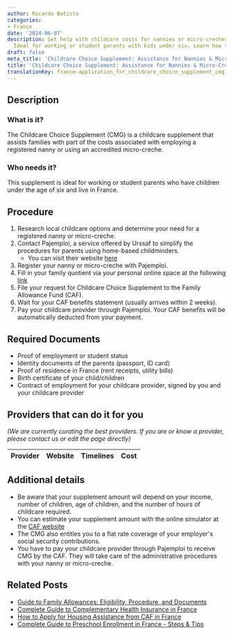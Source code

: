 ```yaml
---
author: Ricardo Batista
categories:
- France
date: '2024-06-07'
description: Get help with childcare costs for nannies or micro-creches in France.
  Ideal for working or student parents with kids under six. Learn how to apply today.
draft: false
meta_title: 'Childcare Choice Supplement: Assistance for Nannies & Micro-Creches'
title: 'Childcare Choice Supplement: Assistance for Nannies & Micro-Creches'
translationKey: france-application_for_childcare_choice_supplement_cmg
---
```


## Description
### What is it?
The Childcare Choice Supplement (CMG) is a childcare supplement that assists families with part of the costs associated with employing a registered nanny or using an accredited micro-creche.

### Who needs it?
This supplement is ideal for working or student parents who have children under the age of six and live in France. 

## Procedure
1. Research local childcare options and determine your need for a registered nanny or micro-creche.
2. Contact Pajemploi, a service offered by Urssaf to simplify the procedures for parents using home-based childminders.
    - You can visit their website [here](https://www.pajemploi.urssaf.fr/pajewebinfo/cms/sites/pajewebinfo/accueil/index.html)
3. Register your nanny or micro-creche with Pajemploi.
4. Fill in your family quotient via your personal online space at the following [link](https://www.caf.fr/allocataires/aides-et-demarches/droits-et-prestations)
5. File your request for Childcare Choice Supplement to the Family Allowance Fund (CAF).
6. Wait for your CAF benefits statement (usually arrives within 2 weeks).
7. Pay your childcare provider through Pajemploi. Your CAF benefits will be automatically deducted from your payment.

## Required Documents
- Proof of employment or student status
- Identity documents of the parents (passport, ID card)
- Proof of residence in France (rent receipts, utility bills)
- Birth certificate of your child/children
- Contract of employment for your childcare provider, signed by you and your childcare provider

## Providers that can do it for you

_(We are currently curating the best providers. If you are or know a provider, please contact us or edit the page directly)_

| Provider        |     Website     |     Timelines    |       Cost      |
| :-------------: | :-------------: |  :-------------: | :-------------: |

## Additional details
- Be aware that your supplement amount will depend on your income, number of children, age of children, and the number of hours of childcare required.
- You can estimate your supplement amount with the online simulator at the [CAF website](https://wwwd.caf.fr/wps/portal/caffr/login/!ut/p/z1/hY_NCsIwEISfSDa0WPAYRBBpFSlizEVis20X8lOSWMSnNwgepXObme8wAxIESKdmGlQi75TJ_iar-5FXfF-ygm3aU8HOZb0-XPiWsd0arkuAzDX7I87gsATkBUVots0AclJpXJHrPQhFGiOmiGGmDiMIg_Fn0BkaHILAmMjm0EcdPKUv1Xk7GbTokn4aegTsRk8v_bReo8ZBBY35k1xaNVnxrnnffgAjdeQ_/dz/d5/L2dBISEvZ0FBIS9nQSEh/)
- The CMG also entitles you to a flat rate coverage of your employer's social security contributions.
- You have to pay your childcare provider through Pajemploi to receive CMG by the CAF. They will take care of the administrative procedures with your nanny or micro-creche.
## Related Posts

- [Guide to Family Allowances: Eligibility, Procedure, and Documents](https://tramitit.com/guides/france/family_allowance_application/)
- [Complete Guide to Complementary Health Insurance in France](https://tramitit.com/guides/france/complementary_health_insurance_application/)
- [How to Apply for Housing Assistance from CAF in France](https://tramitit.com/guides/france/housing_assistance_application/)
- [Complete Guide to Preschool Enrollment in France - Steps & Tips](https://tramitit.com/guides/france/preschool_registration/)